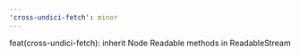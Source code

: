 ```yaml
---
'cross-undici-fetch': minor
---
```


feat(cross-undici-fetch): inherit Node Readable methods in ReadableStream
